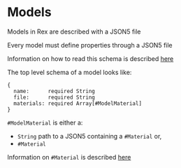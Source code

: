 # Models

Models in Rex are described with a JSON5 file

Every model must define properties through a JSON5 file

Information on how to read this schema is described [here](JSON5.md)

The top level schema of a model looks like:
```
{
  name:      required String
  file:      required String
  materials: required Array[#ModelMaterial]
}
```

`#ModelMaterial` is either a:
  * `String` path to a JSON5 containing a `#Material` or,
  * `#Material`

Information on `#Material` is described [here](MATERIAL.md)